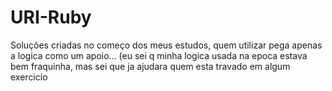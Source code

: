 # URI-Ruby

Soluções criadas no começo dos meus estudos, quem utilizar pega apenas a logica como um apoio... (eu sei q minha logica usada na epoca estava bem fraquinha, mas sei que ja ajudara quem esta travado em algum exercicio
